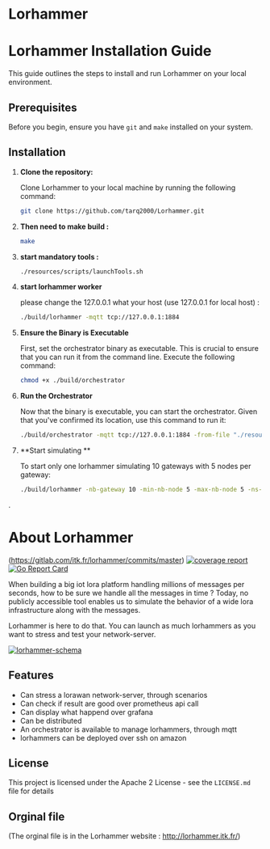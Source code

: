 # Lorhammer



# Lorhammer Installation Guide

This guide outlines the steps to install and run Lorhammer on your local environment.

## Prerequisites

Before you begin, ensure you have `git` and `make` installed on your system.

## Installation

1. **Clone the repository:**

   Clone Lorhammer to your local machine by running the following command:

   ```bash
   git clone https://github.com/tarq2000/Lorhammer.git

2. **Then need to make build :**

   
   ```bash
   make

3. **start mandatory tools :**


   ```bash
   ./resources/scripts/launchTools.sh

4. **start lorhammer worker**

   please change the  127.0.0.1 what your host (use  127.0.0.1 for local host) : 


   ```bash
   ./build/lorhammer -mqtt tcp://127.0.0.1:1884

5. **Ensure the Binary is Executable**

   First, set the orchestrator binary as executable. This is crucial to ensure that you can run it from the command line. Execute the following command: 


   ```bash
   chmod +x ./build/orchestrator

6. **Run the Orchestrator**

   Now that the binary is executable, you can start the orchestrator. Given that you've confirmed its location, use this command to run it: 

   ```bash
   ./build/orchestrator -mqtt tcp://127.0.0.1:1884 -from-file "./resources/scenarios/simple.json"
7. **Start simulating **

   To start only one lorhammer simulating 10 gateways with 5 nodes per gateway:

   ```bash
   ./build/lorhammer -nb-gateway 10 -min-nb-node 5 -max-nb-node 5 -ns-address 127.0.0.1:1700 -mqtt mqtt://127.0.0.1:1884
.







# About Lorhammer

(https://gitlab.com/itk.fr/lorhammer/commits/master)
[![coverage report](https://gitlab.com/itk.fr/lorhammer/badges/master/coverage.svg)](https://gitlab.com/itk.fr/lorhammer/commits/master)
[![Go Report Card](https://goreportcard.com/badge/gitlab.com/itk.fr/lorhammer)](https://goreportcard.com/report/gitlab.com/itk.fr/lorhammer)

When building a big iot lora platform handling millions of messages per seconds, how to be sure we handle all the messages in time ? Today, no publicly accessible tool enables us to simulate the behavior of a wide lora infrastructure along with the messages.

Lorhammer is here to do that. You can launch as much lorhammers as you want to stress and test your network-server.

[![lorhammer-schema](doc/static/images/Lorhammer-schema.png)](doc/static/images/Lorhammer-schema.png)

## Features

* Can stress a lorawan network-server, through scenarios
* Can check if result are good over prometheus api call
* Can display what happend over grafana
* Can be distributed
* An orchestrator is available to manage lorhammers, through mqtt
* lorhammers can be deployed over ssh on amazon


## License

This project is licensed under the Apache 2 License - see the `LICENSE.md` file for details

## Orginal file

(The orginal file is in the Lorhammer website : http://lorhammer.itk.fr/)
